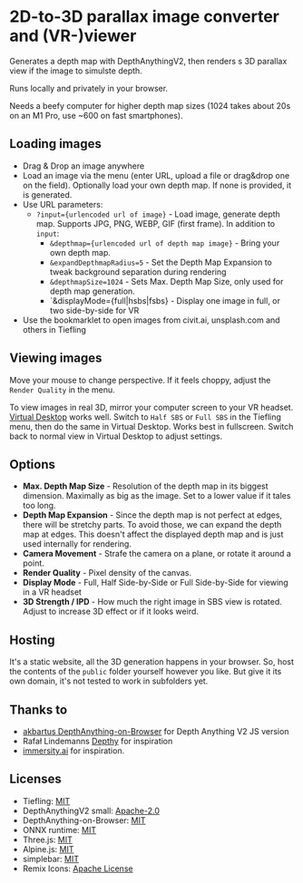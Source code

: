 # 2D-to-3D parallax image converter and (VR-)viewer

Generates a depth map with DepthAnythingV2, then renders s 3D parallax view if the image to simulste depth. 

Runs locally and privately in your browser.  

Needs a beefy computer for higher depth map sizes (1024 takes about 20s on an M1 Pro, use ~600 on fast smartphones). 

## Loading images

- Drag &amp; Drop an image anywhere
- Load an image via the menu (enter URL, upload a file or drag&drop one on the field). Optionally load your own depth map. If none is provided, it is generated.
- Use URL parameters: 
  - `?input={urlencoded url of image}` - Load image, generate depth map. Supports JPG, PNG, WEBP, GIF (first frame). In addition to `input`:
    - `&depthmap={urlencoded url of depth map image}` - Bring your own depth map.
    - `&expandDepthmapRadius=5` - Set the Depth Map Expansion to tweak background separation during rendering
    - `&depthmapSize=1024` - Sets Max. Depth Map Size, only used for depth map generation.
    - `&displayMode={full|hsbs|fsbs} - Display one image in full, or two side-by-side for VR
- Use the bookmarklet to open images from civit.ai, unsplash.com and others in Tiefling

## Viewing images

Move your mouse to change perspective. If it feels choppy, adjust the `Render Quality` in the menu.

To view images in real 3D, mirror your computer screen to your VR headset. [Virtual Desktop](https://www.vrdesktop.net/) works well. Switch to `Half SBS` or `Full SBS` in the Tiefling menu, then do the same in Virtual Desktop. Works best in fullscreen. Switch back to normal view in Virtual Desktop to adjust settings.  

## Options

- **Max. Depth Map Size** - Resolution of the depth map in its biggest dimension. Maximally as big as the image. Set to a lower value if it tales too long. 
- **Depth Map Expansion** - Since the depth map is not perfect at edges, there will be stretchy parts. To avoid those, we can expand the depth map at edges. This doesn't affect the displayed depth map and is just used internally for rendering. 
- **Camera Movement** - Strafe the camera on a plane, or rotate it around a point. 
- **Render Quality** - Pixel density of the canvas.
- **Display Mode** - Full, Half Side-by-Side or Full Side-by-Side for viewing in a VR headset
- **3D Strength / IPD** - How much the right image in SBS view is rotated. Adjust to increase 3D effect or if it looks weird. 

## Hosting

It's a static website, all the 3D generation happens in your browser. So, host the contents of the `public` folder yourself however you like. But give it its own domain, it's not tested to work in subfolders yet.

## Thanks to

- [akbartus DepthAnything-on-Browser](https://github.com/akbartus/DepthAnything-on-Browser) for Depth Anything V2 JS version
- Rafał Lindemanns [Depthy](https://depthy.stamina.pl/#/) for inspiration
- [immersity.ai](https://www.immersity.ai/) for inspiration.

## Licenses

- Tiefling: [MIT](https://github.com/combatwombat/tiefling/blob/main/LICENSE)
- DepthAnythingV2 small: [Apache-2.0](https://github.com/DepthAnything/Depth-Anything-V2/blob/main/LICENSE)
- DepthAnything-on-Browser: [MIT](https://github.com/akbartus/DepthAnything-on-Browser/blob/main/LICENSE)
- ONNX runtime: [MIT](https://github.com/microsoft/onnxruntime/blob/main/LICENSE)
- Three.js: [MIT](https://github.com/mrdoob/three.js/blob/dev/LICENSE)
- Alpine.js: [MIT](https://github.com/alpinejs/alpine/blob/main/LICENSE.md)
- simplebar: [MIT](https://github.com/Grsmto/simplebar/blob/master/LICENSE)
- Remix Icons: [Apache License](https://github.com/Remix-Design/remixicon/blob/master/License)
